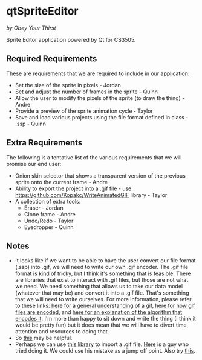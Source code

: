 # qtSpriteEditor

*by Obey Your Thirst*

Sprite Editor application powered by Qt for CS3505.

## Required Requirements

These are requirements that we are required to include in our application:

* Set the size of the sprite in pixels - Jordan
* Set and adjust the number of frames in the sprite - Quinn
* Allow the user to modify the pixels of the sprite (to draw the thing) - Andre
* Provide a preview of the sprite animation cycle - Taylor
* Save and load various projects using the file format defined in class - .ssp - Quinn

## Extra Requirements

The following is a tentative list of the various requirements that we will promise our end user:

* Onion skin selector that shows a transparent version of the previous sprite onto the current frame - Andre
* Ability to export the project into a .gif file - use https://github.com/Kopakc/WriteAnimatedGIF library - Taylor
* A collection of extra tools:
    * Eraser - Jordan
    * Clone frame - Andre
    * Undo/Redo - Taylor
    * Eyedropper - Quinn

## Notes

* It looks like if we want to be able to have the user convert our file format (.ssp) into .gif, we will need to write our own .gif encoder. The .gif file format is kind of tricky, but I think it's something that is feasible. There are libraries that exist to interact with .gif files, but those are not what we need. We need something that allows us to take our data model (whatever that may be) and convert it into a .gif file. That's something that we will need to write ourselves. For more information, please refer to these links: [here for a general understanding of a gif](https://en.wikipedia.org/wiki/GIF), [here for how gif files are encoded](http://giflib.sourceforge.net/whatsinagif/bits_and_bytes.html), and [here for an explanation of the algorithm that encodes it](https://www.youtube.com/watch?v=j2HSd3HCpDs). I'm more than happy to sit down and write the thing (I think it would be pretty fun) but it does mean that we will have to divert time, attention and resources to doing that. 
* So [this](http://doc.qt.io/qt-5/qtwidgets-widgets-scribble-example.html) may be helpful.
* Perhaps we can use [this library](http://www.imagemagick.org/Magick++/) to import a .gif file. [Here](http://stackoverflow.com/questions/19649522/getting-rgb-values-of-every-pixel-in-a-gif-file) is a guy who tried doing it. We could use his mistake as a jump off point. Also try [this](http://stackoverflow.com/questions/28151240/get-rgb-color-with-magick-using-c).

